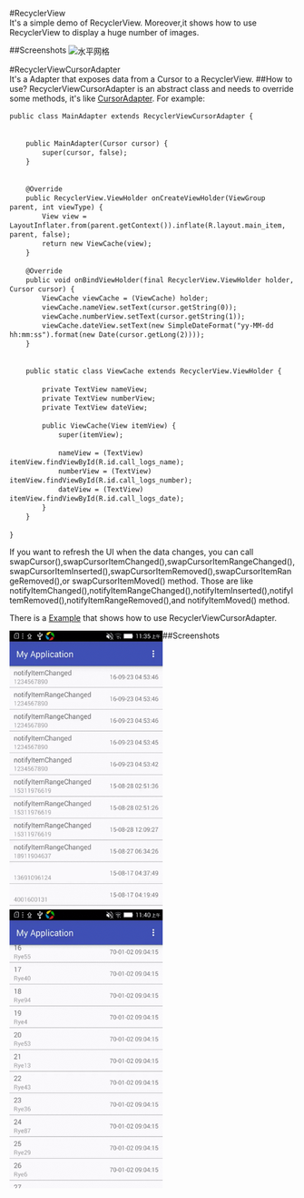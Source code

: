 #RecyclerView  
It's a simple demo of RecyclerView. Moreover,it shows how to use RecyclerView to display a huge number of images.

##Screenshots
<img src="./Screenshots/device-2016-09-28-120221.gif" width = "270" height = "490" alt="水平网格" align=center />

#RecyclerViewCursorAdapter  
It's a Adapter that exposes data from a Cursor to a RecyclerView.
##How to use?
RecyclerViewCursorAdapter is an abstract class and needs to override some methods, it's like [CursorAdapter](https://developer.android.com/reference/android/widget/CursorAdapter.html). For example:
```
public class MainAdapter extends RecyclerViewCursorAdapter {


    public MainAdapter(Cursor cursor) {
        super(cursor, false);
    }


    @Override
    public RecyclerView.ViewHolder onCreateViewHolder(ViewGroup parent, int viewType) {
        View view = LayoutInflater.from(parent.getContext()).inflate(R.layout.main_item, parent, false);
        return new ViewCache(view);
    }

    @Override
    public void onBindViewHolder(final RecyclerView.ViewHolder holder, Cursor cursor) {
        ViewCache viewCache = (ViewCache) holder;
        viewCache.nameView.setText(cursor.getString(0));
        viewCache.numberView.setText(cursor.getString(1));
        viewCache.dateView.setText(new SimpleDateFormat("yy-MM-dd hh:mm:ss").format(new Date(cursor.getLong(2))));
    }


    public static class ViewCache extends RecyclerView.ViewHolder {

        private TextView nameView;
        private TextView numberView;
        private TextView dateView;

        public ViewCache(View itemView) {
            super(itemView);

            nameView = (TextView) itemView.findViewById(R.id.call_logs_name);
            numberView = (TextView) itemView.findViewById(R.id.call_logs_number);
            dateView = (TextView) itemView.findViewById(R.id.call_logs_date);
        }
    }

}
```

If you want to refresh the UI when the data changes, you can call swapCursor(),swapCursorItemChanged(),swapCursorItemRangeChanged(),swapCursorItemInserted(),swapCursorItemRemoved(),swapCursorItemRangeRemoved(),or swapCursorItemMoved() method. Those are like notifyItemChanged(),notifyItemRangeChanged(),notifyItemInserted(),notifyItemRemoved(),notifyItemRangeRemoved(),and notifyItemMoved() method.       

There is a [Example](https://github.com/WJRye/RecyclerView/tree/master/RecyclerViewDemo/adapterExample) that shows how to use RecyclerViewCursorAdapter.

##Screenshots
<img src="./Screenshots/device-2016-09-28-113604.gif" width = "270" height = "490" alt="水平网格" align=left />
<img src="./Screenshots/device-2016-09-28-114040.gif" width = "270" height = "490" alt="水平网格" align=center />


